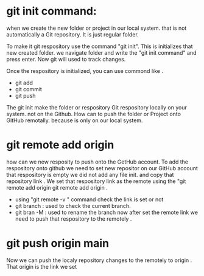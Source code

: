 # git init command:

when we create the new folder or project in our local system. that is not automatically a Git repository.
It is just regular folder.

To make it git respository use the command "git init". This is initializes that new created folder. we navigate folder and
write the "git init command" and press enter. Now git will used to track changes.

Once the respository is initialized, you can use commond like .

- git add
- git commit
- git push

The git init make the folder or respository Git respository locally on your system. not on the
Github.
How can to push the folder or Project onto GitHub remotally. because is only on our local system.

# git remote add origin <link>

how can we new resposity to push onto the GetHub account.
To add the respository onto github we need to set new repositor on our GitHub account that respository is empty we did not
add any file init. and copy that repository link . We set that respository link as the remote using the "git remote add origin<link>
git remote add origin <link>.

- using "git remote -v " command check the link is set or not
- git branch : used to check the current branch.
- git bran -M : used to rename the branch
  now after set the remote link we need to push that respository to the remotely .

# git push origin main

Now we can push the localy repository changes to the remotely to origin . That origin is the link we set
